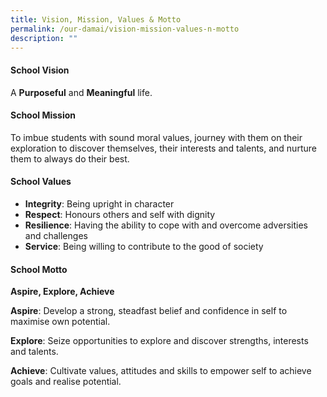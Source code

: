 ```yaml
---
title: Vision, Mission, Values & Motto
permalink: /our-damai/vision-mission-values-n-motto
description: ""
---
```

<h4><strong>School Vision</strong></h4>
<p>A&nbsp;<strong>Purposeful</strong>&nbsp;and&nbsp;<strong>Meaningful</strong>&nbsp;life.</p>
<h4><strong>School Mission</strong></h4>
<p>To imbue students with sound moral values, journey with them on their exploration to discover themselves, their interests and talents, and nurture them to always do their best.</p>
<h4><strong>School Values</strong></h4>
<ul>
<li><strong>Integrity</strong>: Being upright in character</li>
<li><strong>Respect</strong>:&nbsp;Honours others and self with dignity</li>
<li><strong>Resilience</strong>:&nbsp;Having the ability to cope with and overcome adversities and challenges</li>
<li><strong>Service</strong>:&nbsp;Being willing to contribute to the good of society</li>
</ul>
<h4><strong>School Motto</strong></h4>
<div><strong>Aspire, Explore, Achieve</strong></div>
<p><strong>Aspire</strong>:&nbsp;Develop a strong, steadfast belief and confidence in self to maximise own potential.</p>
<p><strong>Explore</strong>:&nbsp;Seize opportunities to explore and discover strengths, interests and talents.</p>
<p><strong>Achieve</strong>:&nbsp;Cultivate values, attitudes and skills to empower self to achieve goals and realise potential.</p>